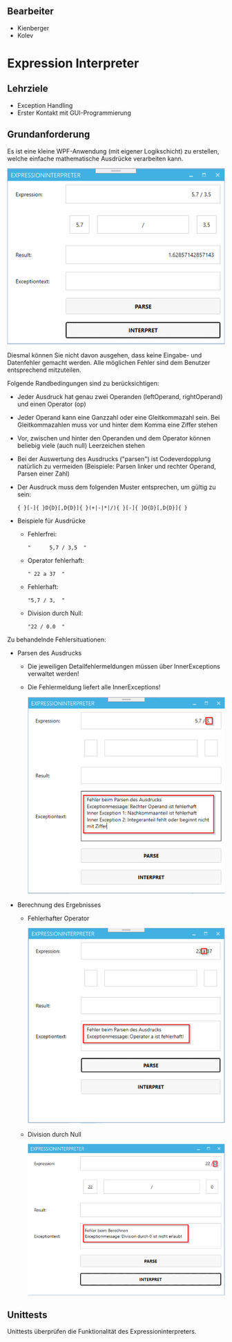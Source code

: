 ## Bearbeiter
* Kienberger
* Kolev

# Expression Interpreter

## Lehrziele

* Exception Handling
* Erster Kontakt mit GUI-Programmierung

## Grundanforderung

Es ist eine kleine WPF-Anwendung (mit eigener Logikschicht) zu erstellen, welche einfache mathematische Ausdrücke verarbeiten kann.

 ![Übersicht](./images/screenshot-01.png)

Diesmal können Sie nicht davon ausgehen, dass keine Eingabe- und Datenfehler gemacht werden. Alle möglichen Fehler sind dem Benutzer entsprechend mitzuteilen.

Folgende Randbedingungen sind zu berücksichtigen:

  * Jeder Ausdruck hat genau zwei Operanden (leftOperand, rightOperand) und einen Operator (op)
  * Jeder Operand kann eine Ganzzahl oder eine Gleitkommazahl sein. Bei Gleitkommazahlen muss vor und hinter dem Komma eine Ziffer stehen
  * Vor, zwischen und hinter den Operanden und dem Operator können beliebig viele (auch null) Leerzeichen stehen
  * Bei der Auswertung des Ausdrucks ("parsen") ist Codeverdopplung natürlich zu vermeiden (Beispiele: Parsen linker und rechter Operand, Parsen einer Zahl)
  * Der Ausdruck muss dem folgenden Muster entsprechen, um gültig zu sein:
	
    ```
    { }[-]{ }D{D}[,D{D}]{ }(+|-|*|/){ }[-]{ }D{D}[,D{D}]{ }
    ```
  * Beispiele für Ausdrücke
    * Fehlerfrei:
      ```
      "      5,7 / 3,5  "
      ```
    * Operator fehlerhaft:
      ```
      " 22 a 37  "
      ```
    * Fehlerhaft:
      ```
      "5,7 / 3,  "
      ```
    * Division durch Null:
      ```
      "22 / 0.0  "
      ```


Zu behandelnde Fehlersituationen:


  * Parsen des Ausdrucks
    * Die jeweiligen Detailfehlermeldungen müssen über InnerExceptions verwaltet werden!
    * Die Fehlermeldung liefert alle InnerExceptions!

      ![Übersicht](./images/screenshot-02.png)

 

  * Berechnung des Ergebnisses
    * Fehlerhafter Operator

      ![Übersicht](./images/screenshot-03.png)

 
    * Division durch Null

      ![Übersicht](./images/screenshot-04.png)

 
## Unittests

Unittests überprüfen die Funktionalität des Expressioninterpreters. 
